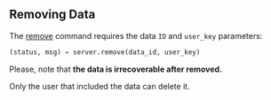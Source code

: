 ## Removing Data

The [remove](http://deepblue.mpi-inf.mpg.de/api.php#api-remove) command requires the data ```ID``` and ```user_key``` parameters:


```python
(status, msg) = server.remove(data_id, user_key)
```

Please, note that **the data is irrecoverable after removed.**

Only the user that included the data can delete it.
